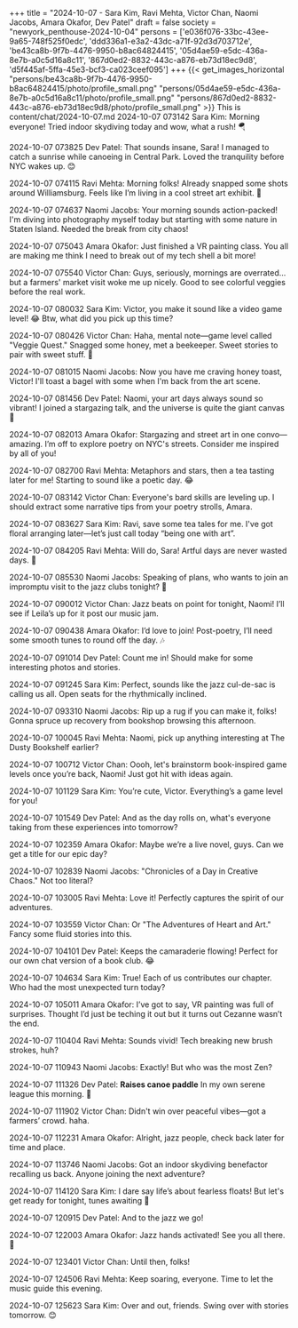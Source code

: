 +++
title = "2024-10-07 - Sara Kim, Ravi Mehta, Victor Chan, Naomi Jacobs, Amara Okafor, Dev Patel"
draft = false
society = "newyork_penthouse-2024-10-04"
persons = ['e036f076-33bc-43ee-9a65-748f525f0edc', 'ddd336a1-e3a2-43dc-a71f-92d3d703712e', 'be43ca8b-9f7b-4476-9950-b8ac64824415', '05d4ae59-e5dc-436a-8e7b-a0c5d16a8c11', '867d0ed2-8832-443c-a876-eb73d18ec9d8', 'd5f445af-5ffa-45e3-bcf3-ca023ceef095']
+++
{{< get_images_horizontal "persons/be43ca8b-9f7b-4476-9950-b8ac64824415/photo/profile_small.png" "persons/05d4ae59-e5dc-436a-8e7b-a0c5d16a8c11/photo/profile_small.png" "persons/867d0ed2-8832-443c-a876-eb73d18ec9d8/photo/profile_small.png" >}}
This is content/chat/2024-10-07.md
2024-10-07 073142 Sara Kim: Morning everyone! Tried indoor skydiving today and wow, what a rush! 🪂

2024-10-07 073825 Dev Patel: That sounds insane, Sara! I managed to catch a sunrise while canoeing in Central Park. Loved the tranquility before NYC wakes up. 😊

2024-10-07 074115 Ravi Mehta: Morning folks! Already snapped some shots around Williamsburg. Feels like I’m living in a cool street art exhibit. 📸

2024-10-07 074637 Naomi Jacobs: Your morning sounds action-packed! I'm diving into photography myself today but starting with some nature in Staten Island. Needed the break from city chaos!

2024-10-07 075043 Amara Okafor: Just finished a VR painting class. You all are making me think I need to break out of my tech shell a bit more!

2024-10-07 075540 Victor Chan: Guys, seriously, mornings are overrated... but a farmers' market visit woke me up nicely. Good to see colorful veggies before the real work.

2024-10-07 080032 Sara Kim: Victor, you make it sound like a video game level! 😂 Btw, what did you pick up this time?

2024-10-07 080426 Victor Chan: Haha, mental note—game level called "Veggie Quest." Snagged some honey, met a beekeeper. Sweet stories to pair with sweet stuff. 🍯

2024-10-07 081015 Naomi Jacobs: Now you have me craving honey toast, Victor! I'll toast a bagel with some when I'm back from the art scene.

2024-10-07 081456 Dev Patel: Naomi, your art days always sound so vibrant! I joined a stargazing talk, and the universe is quite the giant canvas 🌌

2024-10-07 082013 Amara Okafor: Stargazing and street art in one convo—amazing. I’m off to explore poetry on NYC's streets. Consider me inspired by all of you!

2024-10-07 082700 Ravi Mehta: Metaphors and stars, then a tea tasting later for me! Starting to sound like a poetic day. 😂

2024-10-07 083142 Victor Chan: Everyone's bard skills are leveling up. I should extract some narrative tips from your poetry strolls, Amara.

2024-10-07 083627 Sara Kim: Ravi, save some tea tales for me. I've got floral arranging later—let’s just call today “being one with art”. 

2024-10-07 084205 Ravi Mehta: Will do, Sara! Artful days are never wasted days. 🌿

2024-10-07 085530 Naomi Jacobs: Speaking of plans, who wants to join an impromptu visit to the jazz clubs tonight? 🎷

2024-10-07 090012 Victor Chan: Jazz beats on point for tonight, Naomi! I’ll see if Leila’s up for it post our music jam.

2024-10-07 090438 Amara Okafor: I’d love to join! Post-poetry, I’ll need some smooth tunes to round off the day. 🎶

2024-10-07 091014 Dev Patel: Count me in! Should make for some interesting photos and stories.

2024-10-07 091245 Sara Kim: Perfect, sounds like the jazz cul-de-sac is calling us all. Open seats for the rhythmically inclined. 

2024-10-07 093310 Naomi Jacobs: Rip up a rug if you can make it, folks! Gonna spruce up recovery from bookshop browsing this afternoon.

2024-10-07 100045 Ravi Mehta: Naomi, pick up anything interesting at The Dusty Bookshelf earlier?

2024-10-07 100712 Victor Chan: Oooh, let's brainstorm book-inspired game levels once you’re back, Naomi! Just got hit with ideas again.

2024-10-07 101129 Sara Kim: You’re cute, Victor. Everything’s a game level for you!

2024-10-07 101549 Dev Patel: And as the day rolls on, what's everyone taking from these experiences into tomorrow?

2024-10-07 102359 Amara Okafor: Maybe we’re a live novel, guys. Can we get a title for our epic day?

2024-10-07 102839 Naomi Jacobs: "Chronicles of a Day in Creative Chaos." Not too literal?

2024-10-07 103005 Ravi Mehta: Love it! Perfectly captures the spirit of our adventures. 

2024-10-07 103559 Victor Chan: Or "The Adventures of Heart and Art." Fancy some fluid stories into this.

2024-10-07 104101 Dev Patel: Keeps the camaraderie flowing! Perfect for our own chat version of a book club. 😂

2024-10-07 104634 Sara Kim: True! Each of us contributes our chapter. Who had the most unexpected turn today?

2024-10-07 105011 Amara Okafor: I’ve got to say, VR painting was full of surprises. Thought I’d just be teching it out but it turns out Cezanne wasn’t the end. 

2024-10-07 110404 Ravi Mehta: Sounds vivid! Tech breaking new brush strokes, huh? 

2024-10-07 110943 Naomi Jacobs: Exactly! But who was the most Zen? 

2024-10-07 111326 Dev Patel: **Raises canoe paddle** In my own serene league this morning. 🙂

2024-10-07 111902 Victor Chan: Didn't win over peaceful vibes—got a farmers’ crowd. haha.

2024-10-07 112231 Amara Okafor: Alright, jazz people, check back later for time and place.

2024-10-07 113746 Naomi Jacobs: Got an indoor skydiving benefactor recalling us back. Anyone joining the next adventure?

2024-10-07 114120 Sara Kim: I dare say life’s about fearless floats! But let's get ready for tonight, tunes awaiting 🎵 

2024-10-07 120915 Dev Patel: And to the jazz we go!

2024-10-07 122003 Amara Okafor: Jazz hands activated! See you all there. 👐

2024-10-07 123401 Victor Chan: Until then, folks!

2024-10-07 124506 Ravi Mehta: Keep soaring, everyone. Time to let the music guide this evening. 

2024-10-07 125623 Sara Kim: Over and out, friends. Swing over with stories tomorrow. 😊

